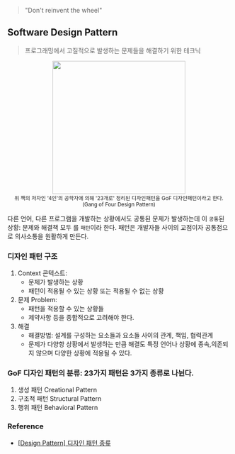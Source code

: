 > "Don't reinvent the wheel"

## Software Design Pattern
> 프로그래밍에서 고질적으로 발생하는 문제들을 해결하기 위한 테크닉  

<p align="center">
<img align="center" src="https://images-na.ssl-images-amazon.com/images/I/51szD9HC9pL._SX395_BO1,204,203,200_.jpg" height=300/><br>
<small>위 책의 저자인 '4인'의 공학자에 의해 '23개로' 정리된 디자인패턴을 GoF 디자인패턴이라고 한다. (Gang of Four Design Pattern)</small>
</p>

다른 언어, 다른 프로그램을 개발하는 상황에서도 공통된 문제가 발생하는데 이 `공통`된 상황: 문제와 해결책 모두 를 `패턴`이라 한다. 패턴은 개발자들 사이의 교점이자 공통점으로 의사소통을 원활하게 만든다.

### 디자인 패턴 구조
1. Context 콘텍스트: 
    - 문제가 발생하는 상황
    - 패턴이 적용될 수 있는 상황 또는 적용될 수 없는 상황
2. 문제 Problem:
    - 패턴을 적용할 수 있는 상황들
    - 제약사항 등을 종합적으로 고려해야 한다.
3. 해결
    - 해결방법: 설계를 구성하는 요소들과 요소들 사이의 관계, 책임, 협력관계
    - 문제가 다양항 상황에서 발생하는 만큼 해결도 특정 언어나 상황에 종속,의존되지 않으며 다양한 상황에 적용될 수 있다.

### GoF 디자인 패턴의 분류: 23가지 패턴은 3가지 종류로 나뉜다.
1. 생성 패턴 Creational Pattern
2. 구조적 패턴 Structural Pattern
3. 행위 패턴 Behavioral Pattern


### Reference
- [[Design Pattern] 디자인 패턴 종류](https://gmlwjd9405.github.io/2018/07/06/design-pattern.html)